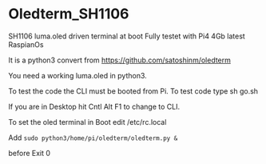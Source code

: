 # Oledterm_SH1106
SH1106 luma.oled driven terminal at boot
Fully testet with Pi4 4Gb latest RaspianOs

It is a python3 convert from 
https://github.com/satoshinm/oledterm

You need a working luma.oled in python3.

To test the code the CLI must be booted from Pi.
To test code type sh go.sh 

If you are in Desktop hit Cntl Alt F1 to change to CLI.

To set the oled terminal in Boot edit  /etc/rc.local

 Add 
`
sudo python3/home/pi/oledterm/oledterm.py &
`

before 
Exit 0
